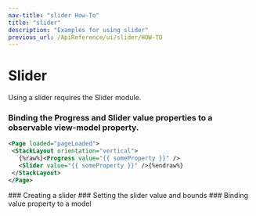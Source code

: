 ```yaml
---
nav-title: "slider How-To"
title: "slider"
description: "Examples for using slider"
previous_url: /ApiReference/ui/slider/HOW-TO
---
```

# Slider
Using a slider requires the Slider module.
<snippet id='article-require-slider'/>
### Binding the Progress and Slider value properties to a observable view-model property.
``` XML
<Page loaded="pageLoaded">
 <StackLayout orientation="vertical">
   {%raw%}<Progress value="{{ someProperty }}" />
   <Slider value="{{ someProperty }}" />{%endraw%}
 </StackLayout>
</Page>
```
<snippet id='article-binding-slider-properties'/>
### Creating a slider
<snippet id='article-creating-slider'/>
### Setting the slider value and bounds
<snippet id='article-setting-slider-values'/>
### Binding value property to a model
<snippet id='article-binding-value-property'/>
